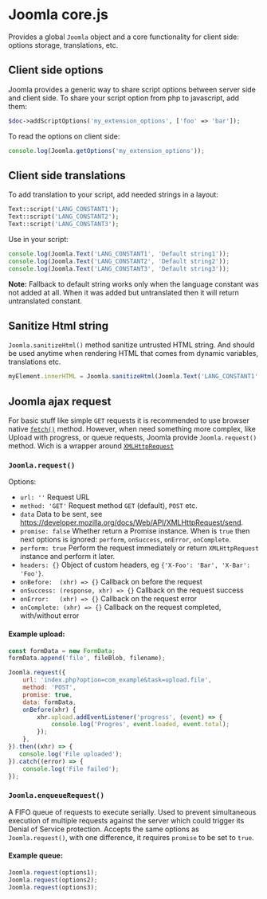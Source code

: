 Joomla core.js
==============

Provides a global `Joomla` object and a core functionality for client side: options storage, translations, etc.

## Client side options

Joomla provides a generic way to share script options between server side and client side.
To share your script option from php to javascript, add them:

```php
$doc->addScriptOptions('my_extension_options', ['foo' => 'bar']);
```

To read the options on client side:

```javascript
console.log(Joomla.getOptions('my_extension_options'));
```

## Client side translations

To add translation to your script, add needed strings in a layout:
```php
Text::script('LANG_CONSTANT1');
Text::script('LANG_CONSTANT2');
Text::script('LANG_CONSTANT3');
```

Use in your script:
```javascript
console.log(Joomla.Text('LANG_CONSTANT1', 'Default string1'));
console.log(Joomla.Text('LANG_CONSTANT2', 'Default string2'));
console.log(Joomla.Text('LANG_CONSTANT3', 'Default string3'));
```

**Note:** Fallback  to default string works only when the language constant was not added at all. When it was added but untranslated then it will return untranslated constant.

## Sanitize Html string

`Joomla.sanitizeHtml()` method sanitize untrusted HTML string. And should be used anytime when rendering HTML that comes from dynamic variables, translations etc.

```javascript
myElement.innerHTML = Joomla.sanitizeHtml(Joomla.Text('LANG_CONSTANT1', '<p>Default string1</p>'));
```

## Joomla ajax request

For basic stuff like simple `GET` requests it is recommended to use browser native [`fetch()`](https://developer.mozilla.org/en-US/docs/Web/API/Fetch_API) method. 
However, when need something more complex, like Upload with progress, or queue requests, Joomla provide `Joomla.request()` method. Wich is a wrapper around [`XMLHttpRequest`](https://developer.mozilla.org/en-US/docs/Web/API/XMLHttpRequest)

### `Joomla.request()` 

Options:

- `url: ''` Request URL
- `method: 'GET'` Request method `GET` (default), `POST` etc.
- `data` Data to be sent, see https://developer.mozilla.org/docs/Web/API/XMLHttpRequest/send.
- `promise: false` Whether return a Promise instance.  When is `true` then next options is ignored: `perform`, `onSuccess`, `onError`, `onComplete`.
- `perform: true` Perform the request immediately or return `XMLHttpRequest` instance and perform it later.
- `headers: {}` Object of custom headers, eg `{'X-Foo': 'Bar', 'X-Bar': 'Foo'}`.
- `onBefore:  (xhr) => {}` Callback on before the request
- `onSuccess: (response, xhr) => {}` Callback on the request success
- `onError:   (xhr) => {}` Callback on the request error
- `onComplete: (xhr) => {}` Callback on the request completed, with/without error

#### Example upload:

```javascript
const formData = new FormData;
formData.append('file', fileBlob, filename);

Joomla.request({
    url: 'index.php?option=com_example&task=upload.file',
    method: 'POST',
    promise: true,
    data: formData,
    onBefore(xhr) {
        xhr.upload.addEventListener('progress', (event) => {
            console.log('Progres', event.loaded, event.total);
        });
    },
}).then((xhr) => {
   console.log('File uploaded');
}).catch((error) => {
    console.log('File failed');
});
```

### `Joomla.enqueueRequest()` 

A FIFO queue of requests to execute serially. Used to prevent simultaneous execution of multiple requests against the server which could trigger its Denial of Service protection.
Accepts the same options as `Joomla.request()`, with one difference, it requires `promise` to be set to `true`. 

#### Example queue:

```javascript
Joomla.request(options1);
Joomla.request(options2);
Joomla.request(options3);
```
